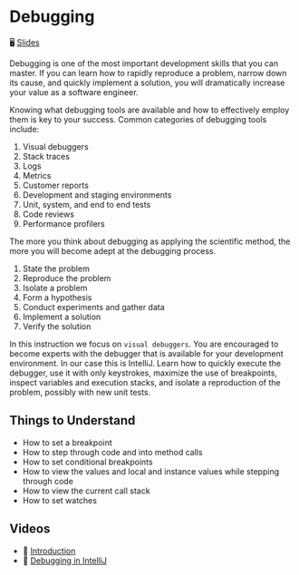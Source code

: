 # Debugging

🖥️ [Slides](https://docs.google.com/presentation/d/14CiV7TwmAG-vEWWsQQtaP_-Hx-pqJlGR/edit?usp=sharing&ouid=114081115660452804792&rtpof=true&sd=true)

Debugging is one of the most important development skills that you can master. If you can learn how to rapidly reproduce a problem, narrow down its cause, and quickly implement a solution, you will dramatically increase your value as a software engineer.

Knowing what debugging tools are available and how to effectively employ them is key to your success. Common categories of debugging tools include:

1. Visual debuggers
1. Stack traces
1. Logs
1. Metrics
1. Customer reports
1. Development and staging environments
1. Unit, system, and end to end tests
1. Code reviews
1. Performance profilers

The more you think about debugging as applying the scientific method, the more you will become adept at the debugging process.

1. State the problem
1. Reproduce the problem
1. Isolate a problem
1. Form a hypothesis
1. Conduct experiments and gather data
1. Implement a solution
1. Verify the solution

In this instruction we focus on `visual debuggers`. You are encouraged to become experts with the debugger that is available for your development environment. In our case this is IntelliJ. Learn how to quickly execute the debugger, use it with only keystrokes, maximize the use of breakpoints, inspect variables and execution stacks, and isolate a reproduction of the problem, possibly with new unit tests.

## Things to Understand

- How to set a breakpoint
- How to step through code and into method calls
- How to set conditional breakpoints
- How to view the values and local and instance values while stepping through code
- How to view the current call stack
- How to set watches

## Videos

- 🎥 [Introduction](https://byu.hosted.panopto.com/Panopto/Pages/Viewer.aspx?id=f2279dc0-fd71-46af-ab7a-ad6d01516f20&start=68.656585)
- 🎥 [Debugging in IntelliJ](https://byu.hosted.panopto.com/Panopto/Pages/Viewer.aspx?id=6ff3df28-71f9-435e-915e-ad6d01535f13&start=253.821601)
